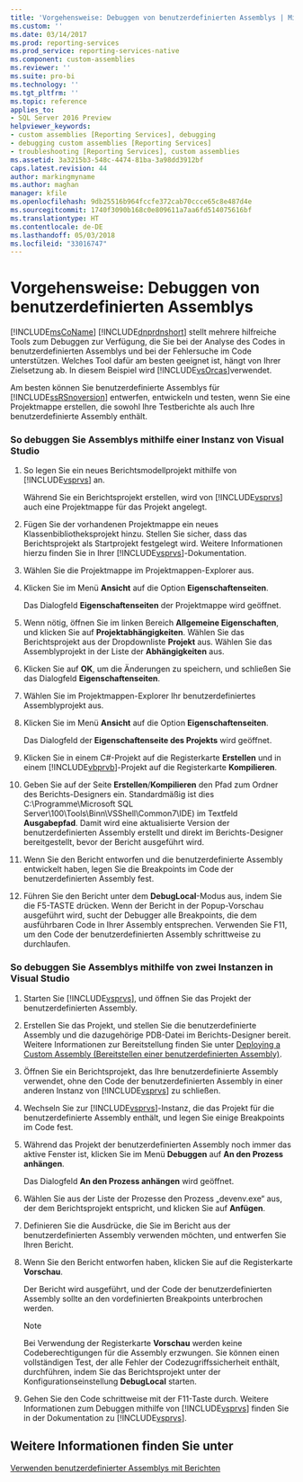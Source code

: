 ```yaml
---
title: 'Vorgehensweise: Debuggen von benutzerdefinierten Assemblys | Microsoft-Dokumentation'
ms.custom: ''
ms.date: 03/14/2017
ms.prod: reporting-services
ms.prod_service: reporting-services-native
ms.component: custom-assemblies
ms.reviewer: ''
ms.suite: pro-bi
ms.technology: ''
ms.tgt_pltfrm: ''
ms.topic: reference
applies_to:
- SQL Server 2016 Preview
helpviewer_keywords:
- custom assemblies [Reporting Services], debugging
- debugging custom assemblies [Reporting Services]
- troubleshooting [Reporting Services], custom assemblies
ms.assetid: 3a3215b3-548c-4474-81ba-3a98dd3912bf
caps.latest.revision: 44
author: markingmyname
ms.author: maghan
manager: kfile
ms.openlocfilehash: 9db25516b964fccfe372cab70ccce65c8e487d4e
ms.sourcegitcommit: 1740f3090b168c0e809611a7aa6fd514075616bf
ms.translationtype: HT
ms.contentlocale: de-DE
ms.lasthandoff: 05/03/2018
ms.locfileid: "33016747"
---
```

# <a name="how-to-debug-custom-assemblies"></a>Vorgehensweise: Debuggen von benutzerdefinierten Assemblys
  [!INCLUDE[msCoName](../../includes/msconame-md.md)] [!INCLUDE[dnprdnshort](../../includes/dnprdnshort-md.md)] stellt mehrere hilfreiche Tools zum Debuggen zur Verfügung, die Sie bei der Analyse des Codes in benutzerdefinierten Assemblys und bei der Fehlersuche im Code unterstützen. Welches Tool dafür am besten geeignet ist, hängt von Ihrer Zielsetzung ab. In diesem Beispiel wird [!INCLUDE[vsOrcas](../../includes/vsorcas-md.md)]verwendet.  
  
 Am besten können Sie benutzerdefinierte Assemblys für [!INCLUDE[ssRSnoversion](../../includes/ssrsnoversion-md.md)] entwerfen, entwickeln und testen, wenn Sie eine Projektmappe erstellen, die sowohl Ihre Testberichte als auch Ihre benutzerdefinierte Assembly enthält.  
  
### <a name="to-debug-assemblies-using-a-single-instance-of-visual-studio"></a>So debuggen Sie Assemblys mithilfe einer Instanz von Visual Studio  
  
1.  So legen Sie ein neues Berichtsmodellprojekt mithilfe von [!INCLUDE[vsprvs](../../includes/vsprvs-md.md)] an.  
  
     Während Sie ein Berichtsprojekt erstellen, wird von [!INCLUDE[vsprvs](../../includes/vsprvs-md.md)] auch eine Projektmappe für das Projekt angelegt.  
  
2.  Fügen Sie der vorhandenen Projektmappe ein neues Klassenbibliotheksprojekt hinzu. Stellen Sie sicher, dass das Berichtsprojekt als Startprojekt festgelegt wird. Weitere Informationen hierzu finden Sie in Ihrer [!INCLUDE[vsprvs](../../includes/vsprvs-md.md)]-Dokumentation.  
  
3.  Wählen Sie die Projektmappe im Projektmappen-Explorer aus.  
  
4.  Klicken Sie im Menü **Ansicht** auf die Option **Eigenschaftenseiten**.  
  
     Das Dialogfeld **Eigenschaftenseiten** der Projektmappe wird geöffnet.  
  
5.  Wenn nötig, öffnen Sie im linken Bereich **Allgemeine Eigenschaften**, und klicken Sie auf **Projektabhängigkeiten**. Wählen Sie das Berichtsprojekt aus der Dropdownliste **Projekt** aus. Wählen Sie das Assemblyprojekt in der Liste der **Abhängigkeiten** aus.  
  
6.  Klicken Sie auf **OK**, um die Änderungen zu speichern, und schließen Sie das Dialogfeld **Eigenschaftenseiten**.  
  
7.  Wählen Sie im Projektmappen-Explorer Ihr benutzerdefiniertes Assemblyprojekt aus.  
  
8.  Klicken Sie im Menü **Ansicht** auf die Option **Eigenschaftenseiten**.  
  
     Das Dialogfeld der **Eigenschaftenseite des Projekts** wird geöffnet.  
  
9. Klicken Sie in einem C#-Projekt auf die Registerkarte **Erstellen** und in einem [!INCLUDE[vbprvb](../../includes/vbprvb-md.md)]-Projekt auf die Registerkarte **Kompilieren**.  
  
10. Geben Sie auf der Seite **Erstellen**/**Kompilieren** den Pfad zum Ordner des Berichts-Designers ein. Standardmäßig ist dies C:\Programme\Microsoft SQL Server\100\Tools\Binn\VSShell\Common7\IDE) im Textfeld **Ausgabepfad**. Damit wird eine aktualisierte Version der benutzerdefinierten Assembly erstellt und direkt im Berichts-Designer bereitgestellt, bevor der Bericht ausgeführt wird.  
  
11. Wenn Sie den Bericht entworfen und die benutzerdefinierte Assembly entwickelt haben, legen Sie die Breakpoints im Code der benutzerdefinierten Assembly fest.  
  
12. Führen Sie den Bericht unter dem **DebugLocal**-Modus aus, indem Sie die F5-TASTE drücken. Wenn der Bericht in der Popup-Vorschau ausgeführt wird, sucht der Debugger alle Breakpoints, die dem ausführbaren Code in Ihrer Assembly entsprechen. Verwenden Sie F11, um den Code der benutzerdefinierten Assembly schrittweise zu durchlaufen.  
  
### <a name="to-debug-assemblies-using-two-instances-of-visual-studio"></a>So debuggen Sie Assemblys mithilfe von zwei Instanzen in Visual Studio  
  
1.  Starten Sie [!INCLUDE[vsprvs](../../includes/vsprvs-md.md)], und öffnen Sie das Projekt der benutzerdefinierten Assembly.  
  
2.  Erstellen Sie das Projekt, und stellen Sie die benutzerdefinierte Assembly und die dazugehörige PDB-Datei im Berichts-Designer bereit. Weitere Informationen zur Bereitstellung finden Sie unter [Deploying a Custom Assembly (Bereitstellen einer benutzerdefinierten Assembly)](../../reporting-services/custom-assemblies/deploying-a-custom-assembly.md).  
  
3.  Öffnen Sie ein Berichtsprojekt, das Ihre benutzerdefinierte Assembly verwendet, ohne den Code der benutzerdefinierten Assembly in einer anderen Instanz von [!INCLUDE[vsprvs](../../includes/vsprvs-md.md)] zu schließen.  
  
4.  Wechseln Sie zur [!INCLUDE[vsprvs](../../includes/vsprvs-md.md)]-Instanz, die das Projekt für die benutzerdefinierte Assembly enthält, und legen Sie einige Breakpoints im Code fest.  
  
5.  Während das Projekt der benutzerdefinierten Assembly noch immer das aktive Fenster ist, klicken Sie im Menü **Debuggen** auf **An den Prozess anhängen**.  
  
     Das Dialogfeld **An den Prozess anhängen** wird geöffnet.  
  
6.  Wählen Sie aus der Liste der Prozesse den Prozess „devenv.exe“ aus, der dem Berichtsprojekt entspricht, und klicken Sie auf **Anfügen**.  
  
7.  Definieren Sie die Ausdrücke, die Sie im Bericht aus der benutzerdefinierten Assembly verwenden möchten, und entwerfen Sie Ihren Bericht.  
  
8.  Wenn Sie den Bericht entworfen haben, klicken Sie auf die Registerkarte **Vorschau**.  
  
     Der Bericht wird ausgeführt, und der Code der benutzerdefinierten Assembly sollte an den vordefinierten Breakpoints unterbrochen werden.  
  
    > [!NOTE]  
    >  Bei Verwendung der Registerkarte **Vorschau** werden keine Codeberechtigungen für die Assembly erzwungen. Sie können einen vollständigen Test, der alle Fehler der Codezugriffssicherheit enthält, durchführen, indem Sie das Berichtsprojekt unter der Konfigurationseinstellung **DebugLocal** starten.  
  
9. Gehen Sie den Code schrittweise mit der F11-Taste durch. Weitere Informationen zum Debuggen mithilfe von [!INCLUDE[vsprvs](../../includes/vsprvs-md.md)] finden Sie in der Dokumentation zu [!INCLUDE[vsprvs](../../includes/vsprvs-md.md)].  
  
## <a name="see-also"></a>Weitere Informationen finden Sie unter  
 [Verwenden benutzerdefinierter Assemblys mit Berichten](../../reporting-services/custom-assemblies/using-custom-assemblies-with-reports.md)  
  
  
